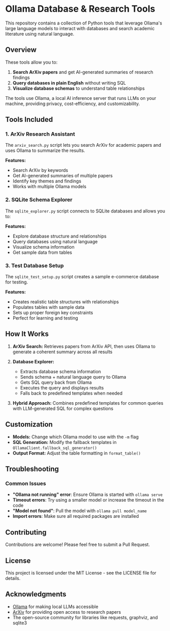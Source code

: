 # Ollama Database & Research Tools

This repository contains a collection of Python tools that leverage Ollama's large language models to interact with databases and search academic literature using natural language.

## Overview

These tools allow you to:

1. **Search ArXiv papers** and get AI-generated summaries of research findings
2. **Query databases in plain English** without writing SQL
3. **Visualize database schemas** to understand table relationships

The tools use Ollama, a local AI inference server that runs LLMs on your machine, providing privacy, cost-efficiency, and customizability.

## Tools Included

### 1. ArXiv Research Assistant

The `arxiv_search.py` script lets you search ArXiv for academic papers and uses Ollama to summarize the results.

**Features:**
- Search ArXiv by keywords
- Get AI-generated summaries of multiple papers
- Identify key themes and findings
- Works with multiple Ollama models

### 2. SQLite Schema Explorer

The `sqlite_explorer.py` script connects to SQLite databases and allows you to:

**Features:**
- Explore database structure and relationships
- Query databases using natural language
- Visualize schema information
- Get sample data from tables

### 3. Test Database Setup

The `sqlite_test_setup.py` script creates a sample e-commerce database for testing.

**Features:**
- Creates realistic table structures with relationships
- Populates tables with sample data
- Sets up proper foreign key constraints
- Perfect for learning and testing

## How It Works

1. **ArXiv Search:** Retrieves papers from ArXiv API, then uses Ollama to generate a coherent summary across all results

2. **Database Explorer:** 
   - Extracts database schema information
   - Sends schema + natural language query to Ollama
   - Gets SQL query back from Ollama
   - Executes the query and displays results
   - Falls back to predefined templates when needed

3. **Hybrid Approach:** Combines predefined templates for common queries with LLM-generated SQL for complex questions

## Customization

- **Models:** Change which Ollama model to use with the `-m` flag
- **SQL Generation:** Modify the fallback templates in `OllamaClient.fallback_sql_generator()` 
- **Output Format:** Adjust the table formatting in `format_table()`

## Troubleshooting

### Common Issues

- **"Ollama not running" error**: Ensure Ollama is started with `ollama serve`
- **Timeout errors**: Try using a smaller model or increase the timeout in the code
- **"Model not found"**: Pull the model with `ollama pull model_name`
- **Import errors**: Make sure all required packages are installed

## Contributing

Contributions are welcome! Please feel free to submit a Pull Request.

## License

This project is licensed under the MIT License - see the LICENSE file for details.

## Acknowledgments

- [Ollama](https://ollama.com/) for making local LLMs accessible
- [ArXiv](https://arxiv.org/) for providing open access to research papers
- The open-source community for libraries like requests, graphviz, and sqlite3

